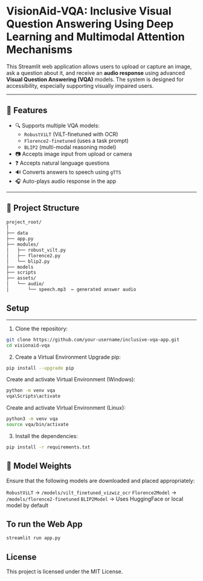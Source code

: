 # VisionAid-VQA: Inclusive Visual Question Answering Using Deep Learning and Multimodal Attention Mechanisms

This Streamlit web application allows users to upload or capture an image, ask a question about it, and receive an **audio response** using advanced **Visual Question Answering (VQA)** models. The system is designed for accessibility, especially supporting visually impaired users.

---

## 🧠 Features

- 🔍 Supports multiple VQA models:
  - `RobustViLT` (ViLT-finetuned with OCR)
  - `Florence2-finetuned` (uses a task prompt)
  - `BLIP2` (multi-modal reasoning model)
- 📷 Accepts image input from upload or camera
- ❓ Accepts natural language questions
- 🔊 Converts answers to speech using `gTTS`
- 🎧 Auto-plays audio response in the app

---

## 📁 Project Structure

```graphql
project_root/
│
├── data  
├── app.py  
├── modules/
│   ├── robust_vilt.py
│   ├── florence2.py
│   └── blip2.py
├── models
├── scripts
├── assets/
│   └── audio/
│       └── speech.mp3  ← generated answer audio

```


## Setup
---
1. Clone the repository:
```bash
git clone https://github.com/your-username/inclusive-vqa-app.git
cd visionaid-vqa
```

2. Create a Virtual Environment
Upgrade pip:
```bash
pip install --upgrade pip
```

Create and activate Virtual Environment (Windows):
```bash
python -m venv vqa
vqa\Scripts\activate
```

Create and activate Virtual Environment (Linux):
```bash
python3 -m venv vqa
source vqa/bin/activate
```

3. Install the dependencies:
```bash
pip install -r requirements.txt
```

## 🧠 Model Weights

Ensure that the following models are downloaded and placed appropriately:

`RobustViLT` → `/models/vilt_finetuned_vizwiz_ocr`
`Florence2Model` → `/models/florence2-finetuned`
`BLIP2Model` → Uses HuggingFace or local model by default


## To run the Web App
```bash
streamlit run app.py
```

## License
This project is licensed under the MIT License.
